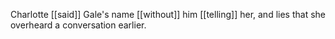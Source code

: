 Charlotte [[said]] Gale's name [[without]] him [[telling]] her, and lies that she overheard a conversation earlier.